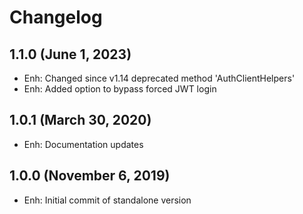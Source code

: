 Changelog
=========

1.1.0 (June 1, 2023)
--------------------
- Enh: Changed since v1.14 deprecated method 'AuthClientHelpers'
- Enh: Added option to bypass forced JWT login

1.0.1 (March 30, 2020)
-------------------------
- Enh: Documentation updates


1.0.0 (November 6, 2019)
-------------------------
- Enh: Initial commit of standalone version

